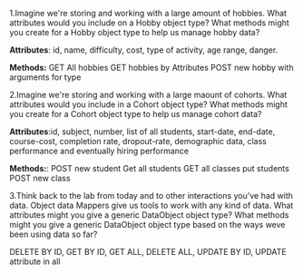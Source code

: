 1.Imagine we're storing and working with a large amount of hobbies. What attributes would you include on a Hobby object type? What methods might you create for a Hobby object type to help us manage hobby data?

**Attributes**: id, name, difficulty, cost, type of activity, age range, danger.

**Methods:**
GET All hobbies
GET hobbies by Attributes
POST new hobby with arguments for type

2.Imagine we're storing and working with a large maount of cohorts. What attributes would you include in a Cohort object type? What methods might you create for a Cohort object type to help us manage cohort data?

**Attributes**:id, subject, number, list of all students, start-date, end-date, course-cost, completion rate, dropout-rate, demographic data, class performance and eventually hiring performance

**Methods:**:
POST new student
Get all students
GET all classes
put students
POST new class

3.Think back to the lab from today and to other interactions you've had with data. Object data Mappers give us tools to work with any kind of data. What attributes might you give a generic DataObject object type? What methods might you give a generic DataObject object type based on the ways weve been using data so far?

DELETE BY ID, GET BY ID, GET ALL, DELETE ALL,
UPDATE BY ID, UPDATE attribute in all
